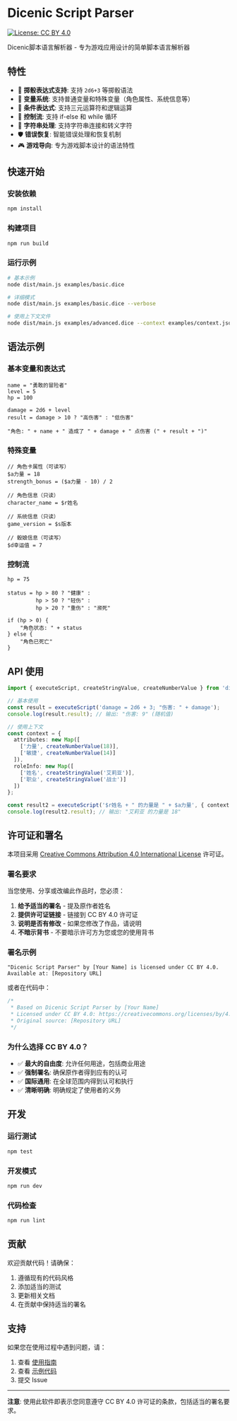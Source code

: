 # Dicenic Script Parser

[![License: CC BY 4.0](https://img.shields.io/badge/License-CC%20BY%204.0-lightgrey.svg)](https://creativecommons.org/licenses/by/4.0/)

Dicenic脚本语言解析器 - 专为游戏应用设计的简单脚本语言解析器

## 特性

- 🎲 **掷骰表达式支持**: 支持 `2d6+3` 等掷骰语法
- 🔧 **变量系统**: 支持普通变量和特殊变量（角色属性、系统信息等）
- 🎯 **条件表达式**: 支持三元运算符和逻辑运算
- 🔄 **控制流**: 支持 if-else 和 while 循环
- 📝 **字符串处理**: 支持字符串连接和转义字符
- 🛡️ **错误恢复**: 智能错误处理和恢复机制
- 🎮 **游戏导向**: 专为游戏脚本设计的语法特性

## 快速开始

### 安装依赖

```bash
npm install
```

### 构建项目

```bash
npm run build
```

### 运行示例

```bash
# 基本示例
node dist/main.js examples/basic.dice

# 详细模式
node dist/main.js examples/basic.dice --verbose

# 使用上下文文件
node dist/main.js examples/advanced.dice --context examples/context.json
```

## 语法示例

### 基本变量和表达式

```dicenic
name = "勇敢的冒险者"
level = 5
hp = 100

damage = 2d6 + level
result = damage > 10 ? "高伤害" : "低伤害"

"角色: " + name + " 造成了 " + damage + " 点伤害 (" + result + ")"
```

### 特殊变量

```dicenic
// 角色卡属性（可读写）
$a力量 = 18
strength_bonus = ($a力量 - 10) / 2

// 角色信息（只读）
character_name = $r姓名

// 系统信息（只读）
game_version = $s版本

// 骰娘信息（可读写）
$d幸运值 = 7
```

### 控制流

```dicenic
hp = 75

status = hp > 80 ? "健康" : 
         hp > 50 ? "轻伤" : 
         hp > 20 ? "重伤" : "濒死"

if (hp > 0) {
    "角色状态: " + status
} else {
    "角色已死亡"
}
```

## API 使用

```typescript
import { executeScript, createStringValue, createNumberValue } from 'dicenic-script-parser';

// 基本使用
const result = executeScript('damage = 2d6 + 3; "伤害: " + damage');
console.log(result.result); // 输出: "伤害: 9" (随机值)

// 使用上下文
const context = {
  attributes: new Map([
    ['力量', createNumberValue(18)],
    ['敏捷', createNumberValue(14)]
  ]),
  roleInfo: new Map([
    ['姓名', createStringValue('艾莉亚')],
    ['职业', createStringValue('战士')]
  ])
};

const result2 = executeScript('$r姓名 + " 的力量是 " + $a力量', { context });
console.log(result2.result); // 输出: "艾莉亚 的力量是 18"
```

## 许可证和署名

本项目采用 [Creative Commons Attribution 4.0 International License](https://creativecommons.org/licenses/by/4.0/) 许可证。

### 署名要求

当您使用、分享或改编此作品时，您必须：

1. **给予适当的署名** - 提及原作者姓名
2. **提供许可证链接** - 链接到 CC BY 4.0 许可证
3. **说明是否有修改** - 如果您修改了作品，请说明
4. **不暗示背书** - 不要暗示许可方为您或您的使用背书

### 署名示例

```
"Dicenic Script Parser" by [Your Name] is licensed under CC BY 4.0.
Available at: [Repository URL]
```

或者在代码中：

```typescript
/*
 * Based on Dicenic Script Parser by [Your Name]
 * Licensed under CC BY 4.0: https://creativecommons.org/licenses/by/4.0/
 * Original source: [Repository URL]
 */
```

### 为什么选择 CC BY 4.0？

- ✅ **最大的自由度**: 允许任何用途，包括商业用途
- ✅ **强制署名**: 确保原作者得到应有的认可
- ✅ **国际通用**: 在全球范围内得到认可和执行
- ✅ **清晰明确**: 明确规定了使用者的义务

## 开发

### 运行测试

```bash
npm test
```

### 开发模式

```bash
npm run dev
```

### 代码检查

```bash
npm run lint
```

## 贡献

欢迎贡献代码！请确保：

1. 遵循现有的代码风格
2. 添加适当的测试
3. 更新相关文档
4. 在贡献中保持适当的署名

## 支持

如果您在使用过程中遇到问题，请：

1. 查看 [使用指南](USAGE.md)
2. 查看 [示例代码](examples/)
3. 提交 Issue

---

**注意**: 使用此软件即表示您同意遵守 CC BY 4.0 许可证的条款，包括适当的署名要求。